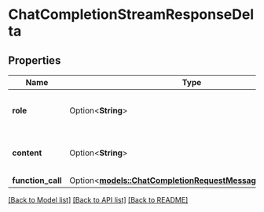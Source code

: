 # ChatCompletionStreamResponseDelta

## Properties

Name | Type | Description | Notes
------------ | ------------- | ------------- | -------------
**role** | Option<**String**> | The role of the author of this message. | [optional]
**content** | Option<**String**> | The contents of the chunk message. | [optional]
**function_call** | Option<[**models::ChatCompletionRequestMessageFunctionCall**](ChatCompletionRequestMessage_function_call.md)> |  | [optional]

[[Back to Model list]](../README.md#documentation-for-models) [[Back to API list]](../README.md#documentation-for-api-endpoints) [[Back to README]](../README.md)


